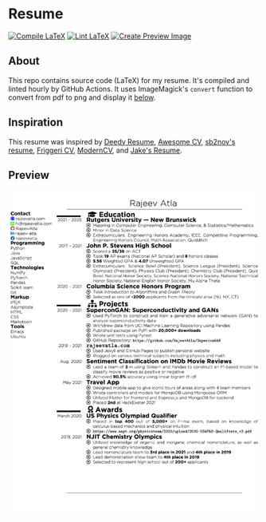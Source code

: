 # Resume
[![Compile LaTeX](https://github.com/RajeevAtla/resume/actions/workflows/compile.yml/badge.svg)](https://github.com/RajeevAtla/resume/actions/workflows/compile.yml)
[![Lint LaTeX](https://github.com/RajeevAtla/resume/actions/workflows/lint.yml/badge.svg)](https://github.com/RajeevAtla/resume/actions/workflows/lint.yml)
[![Create Preview Image](https://github.com/RajeevAtla/resume/actions/workflows/image.yml/badge.svg)](https://github.com/RajeevAtla/resume/actions/workflows/image.yml)

## About

This repo contains source code (LaTeX) for my resume.
It's compiled and linted hourly by GitHub Actions.
It uses ImageMagick's `convert` function to convert from pdf to png and display it [below](#preview).

## Inspiration

This resume was inspired by [Deedy Resume](https://github.com/deedy/Deedy-Resume), [Awesome CV](https://github.com/posquit0/Awesome-CV), [sb2nov's resume](https://github.com/sb2nov/resume), [Friggeri CV](https://github.com/Nadorrano/cv-friggeri-x), [ModernCV](https://github.com/xdanaux/moderncv), and [Jake's Resume](https://github.com/jakegut/resume).

## Preview

![Resume](/resume.jpg "Resume")
